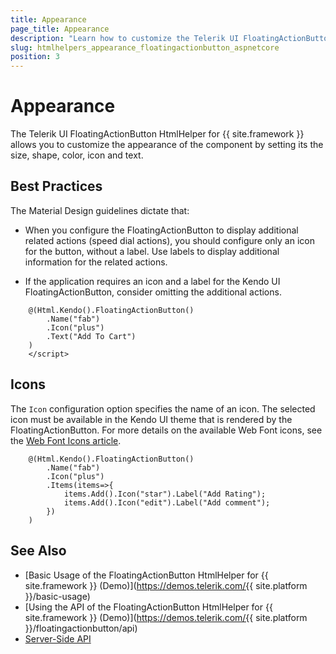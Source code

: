 ```yaml
---
title: Appearance
page_title: Appearance
description: "Learn how to customize the Telerik UI FloatingActionButton HtmlHelper for {{ site.framework }} by setting its size, shape, color, icon and text."
slug: htmlhelpers_appearance_floatingactionbutton_aspnetcore
position: 3
---
```


# Appearance

The Telerik UI FloatingActionButton HtmlHelper for {{ site.framework }} allows you to customize the appearance of the component by setting its the size, shape, color, icon and text.

## Best Practices

The Material Design guidelines dictate that:

* When you configure the FloatingActionButton to display additional related actions (speed dial actions), you should configure only an icon for the button, without a label. Use labels to display additional information for the related actions.

* If the application requires an icon and a label for the Kendo UI FloatingActionButton, consider omitting the additional actions.

```Razor
    @(Html.Kendo().FloatingActionButton()
        .Name("fab")
        .Icon("plus")
        .Text("Add To Cart")
    )
    </script>
```

## Icons

The `Icon` configuration option specifies the name of an icon. The selected icon must be available in the Kendo UI theme that is rendered by the FloatingActionButton. For more details on the available Web Font icons, see the [Web Font Icons article](https://docs.telerik.com/kendo-ui/styles-and-layout/icons-web).

```Razor
    @(Html.Kendo().FloatingActionButton()
        .Name("fab")
        .Icon("plus")
        .Items(items=>{
            items.Add().Icon("star").Label("Add Rating");
            items.Add().Icon("edit").Label("Add comment");
        })
    )
```
## See Also

* [Basic Usage of the FloatingActionButton HtmlHelper for {{ site.framework }} (Demo)](https://demos.telerik.com/{{ site.platform }}/basic-usage)
* [Using the API of the FloatingActionButton HtmlHelper for {{ site.framework }} (Demo)](https://demos.telerik.com/{{ site.platform }}/floatingactionbutton/api)
* [Server-Side API](/api/floatingactionbutton)
